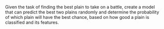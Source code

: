 Given the task of finding the best plain to take on a battle, create a model that can predict the best two plains randomly and determine the probability of which plain will have the best chance, based on how good a plain is classified and its features.